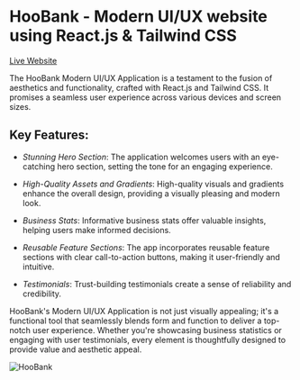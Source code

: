 # HooBank - Modern UI/UX website using React.js & Tailwind CSS
[Live Website](https://utkarsh-hoobank.netlify.app/)  

The HooBank Modern UI/UX Application is a testament to the fusion of aesthetics and functionality, crafted with React.js and Tailwind CSS. It promises a seamless user experience across various devices and screen sizes.

## Key Features:  

* *Stunning Hero Section*: The application welcomes users with an eye-catching hero section, setting the tone for an engaging experience.  

* *High-Quality Assets and Gradients*: High-quality visuals and gradients enhance the overall design, providing a visually pleasing and modern look.  

* *Business Stats*: Informative business stats offer valuable insights, helping users make informed decisions.  

* *Reusable Feature Sections*: The app incorporates reusable feature sections with clear call-to-action buttons, making it user-friendly and intuitive.  

* *Testimonials*: Trust-building testimonials create a sense of reliability and credibility.  

HooBank's Modern UI/UX Application is not just visually appealing; it's a functional tool that seamlessly blends form and function to deliver a top-notch user experience. Whether you're showcasing business statistics or engaging with user testimonials, every element is thoughtfully designed to provide value and aesthetic appeal.  


![HooBank](https://i.ibb.co/BK1Hn0x/Screenshot-2022-08-08-at-4-05-48-PM.png)

